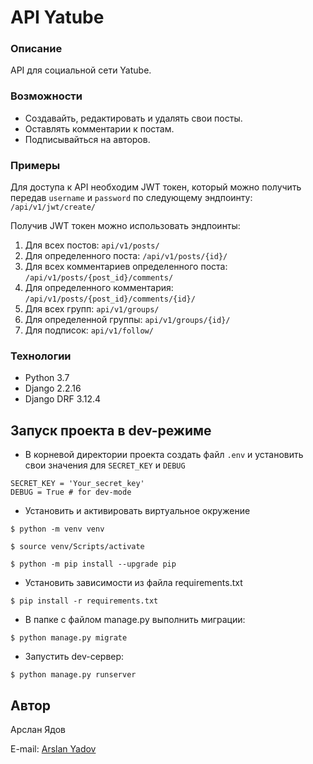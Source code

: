 # API Yatube
### Описание
API для социальной сети Yatube.
### Возможности
* Создавайть, редактировать и удалять свои посты.
* Оставлять комментарии к постам.
* Подписывайться на авторов.
### Примеры
Для доступа к API необходим JWT токен, который можно получить передав ```username``` и ```password``` по следующему эндпоинту:
```/api/v1/jwt/create/```

Получив JWT токен можно использовать эндпоинты:
1. Для всех постов:
```api/v1/posts/```
2. Для определенного поста:
```/api/v1/posts/{id}/```
3. Для всех комментариев определенного поста:
```/api/v1/posts/{post_id}/comments/```
4. Для определенного комментария:
```/api/v1/posts/{post_id}/comments/{id}/```
5. Для всех групп:
```api/v1/groups/```
6. Для определенной группы:
```api/v1/groups/{id}/```
7. Для подписок:
```api/v1/follow/```

### Технологии
* Python 3.7
* Django 2.2.16
* Django DRF 3.12.4
## Запуск проекта в dev-режиме
- В корневой директории проекта создать файл ```.env``` и установить свои значения для ```SECRET_KEY``` и ```DEBUG```
```
SECRET_KEY = 'Your_secret_key'
DEBUG = True # for dev-mode
```
- Установить и активировать виртуальное окружение
```
$ python -m venv venv
```
```
$ source venv/Scripts/activate
```
```
$ python -m pip install --upgrade pip
```
- Установить зависимости из файла requirements.txt
```
$ pip install -r requirements.txt
```
- В папке с файлом manage.py выполнить миграции:
```
$ python manage.py migrate
```
- Запустить dev-сервер:
```
$ python manage.py runserver
```
## Автор
Арслан Ядов

E-mail: [Arslan Yadov](mailto:arslanyadov@yandex.ru?subject=%20API%20Yatube)
